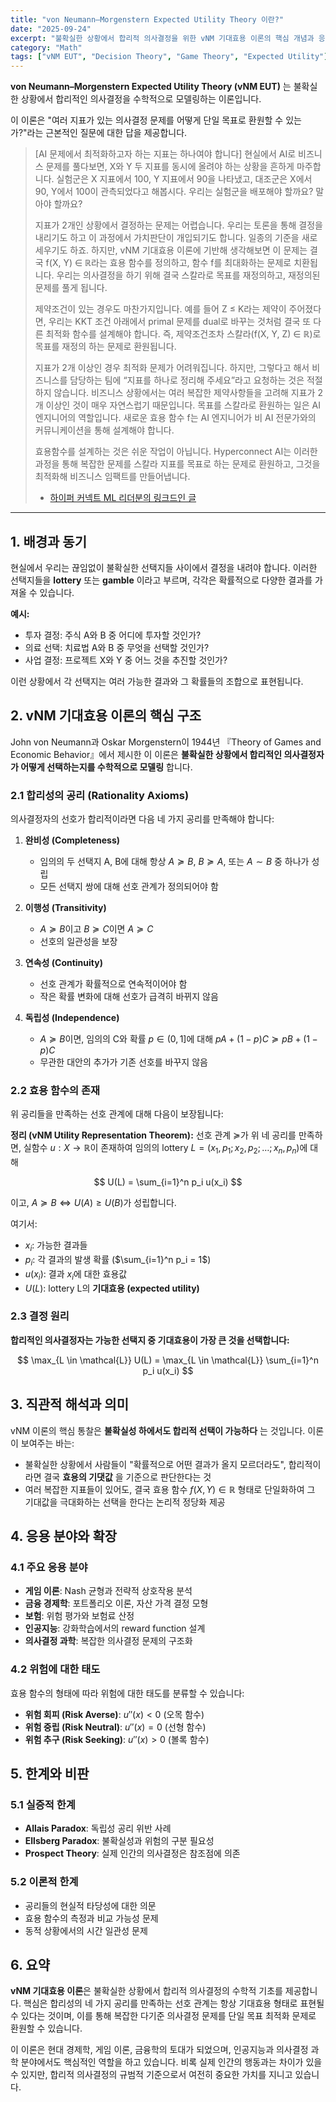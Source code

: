 ```yaml
---
title: "von Neumann–Morgenstern Expected Utility Theory 이란?"
date: "2025-09-24"
excerpt: "불확실한 상황에서 합리적 의사결정을 위한 vNM 기대효용 이론의 핵심 개념과 응용"
category: "Math"
tags: ["vNM EUT", "Decision Theory", "Game Theory", "Expected Utility"]
---
```


**von Neumann–Morgenstern Expected Utility Theory (vNM EUT)**  는 불확실한 상황에서 합리적인 의사결정을 수학적으로 모델링하는 이론입니다. 

이 이론은 "여러 지표가 있는 의사결정 문제를 어떻게 단일 목표로 환원할 수 있는가?"라는 근본적인 질문에 대한 답을 제공합니다.

> [AI 문제에서 최적화하고자 하는 지표는 하나여야 합니다]
> 현실에서 AI로 비즈니스 문제를 풀다보면, X와 Y 두 지표를 동시에 올려야 하는 상황을 흔하게 마주합니다. 실험군은 X 지표에서 100, Y 지표에서 90을 나타냈고, 대조군은 X에서 90, Y에서 100이 관측되었다고 해봅시다. 우리는 실험군을 배포해야 할까요? 말아야 할까요? 
> 
> 지표가 2개인 상황에서 결정하는 문제는 어렵습니다. 우리는 토론을 통해 결정을 내리기도 하고 이 과정에서 가치판단이 개입되기도 합니다. 일종의 기준을 새로 세우기도 하죠. 하지만, vNM 기대효용 이론에 기반해 생각해보면 이 문제는 결국 f(X, Y) ∈ ℝ라는 효용 함수를 정의하고, 함수 f를 최대화하는 문제로 치환됩니다. 우리는 의사결정을 하기 위해 결국 스칼라로 목표를 재정의하고, 재정의된 문제를 풀게 됩니다. 
>
> 제약조건이 있는 경우도 마찬가지입니다. 예를 들어 Z ≤ K라는 제약이 주어졌다면, 우리는 KKT 조건 아래에서 primal 문제를 dual로 바꾸는 것처럼 결국 또 다른 최적화 함수를 설계해야 합니다. 즉, 제약조건조차 스칼라(f(X, Y, Z) ∈ ℝ)로 목표를 재정의 하는 문제로 환원됩니다.
> 
> 지표가 2개 이상인 경우 최적화 문제가 어려워집니다. 하지만, 그렇다고 해서 비즈니스를 담당하는 팀에 “지표를 하나로 정리해 주세요”라고 요청하는 것은 적절하지 않습니다. 비즈니스 상황에서는 여러 복잡한 제약사항들을 고려해 지표가 2개 이상인 것이 매우 자연스럽기 때문입니다. 목표를 스칼라로 환원하는 일은 AI 엔지니어의 역할입니다. 새로운 효용 함수 f는 AI 엔지니어가 비 AI 전문가와의 커뮤니케이션을 통해 설계해야 합니다. 
> 
> 효용함수를 설계하는 것은 쉬운 작업이 아닙니다. Hyperconnect AI는 이러한 과정을 통해 복잡한 문제를 스칼라 지표를 목표로 하는 문제로 환원하고, 그것을 최적화해 비즈니스 임팩트를 만들어냅니다.
> - [하이퍼 커넥트 ML 리더분의 링크드인 글](https://www.linkedin.com/posts/joonyoungyi_ai-%EB%AC%B8%EC%A0%9C%EC%97%90%EC%84%9C-%EC%B5%9C%EC%A0%81%ED%99%94%ED%95%98%EA%B3%A0%EC%9E%90-%ED%95%98%EB%8A%94-%EC%A7%80%ED%91%9C%EB%8A%94-%ED%95%98%EB%82%98%EC%97%AC%EC%95%BC-%ED%95%A9%EB%8B%88%EB%8B%A4-%ED%98%84%EC%8B%A4%EC%97%90%EC%84%9C-ai%EB%A1%9C-activity-7375782000697413632-MBXy/?utm_source=share&utm_medium=member_android&rcm=ACoAADafY9YBl0pYjiYslOSavtyIuLdy1Q7QDOo)

---

## 1. 배경과 동기

현실에서 우리는 끊임없이 불확실한 선택지들 사이에서 결정을 내려야 합니다. 이러한 선택지들을 **lottery** 또는 **gamble** 이라고 부르며, 각각은 확률적으로 다양한 결과를 가져올 수 있습니다.

**예시:**
- 투자 결정: 주식 A와 B 중 어디에 투자할 것인가?
- 의료 선택: 치료법 A와 B 중 무엇을 선택할 것인가?
- 사업 결정: 프로젝트 X와 Y 중 어느 것을 추진할 것인가?

이런 상황에서 각 선택지는 여러 가능한 결과와 그 확률들의 조합으로 표현됩니다.

## 2. vNM 기대효용 이론의 핵심 구조

John von Neumann과 Oskar Morgenstern이 1944년 『Theory of Games and Economic Behavior』에서 제시한 이 이론은 **불확실한 상황에서 합리적인 의사결정자가 어떻게 선택하는지를 수학적으로 모델링** 합니다.

### 2.1 합리성의 공리 (Rationality Axioms)

의사결정자의 선호가 합리적이라면 다음 네 가지 공리를 만족해야 합니다:

1. **완비성 (Completeness)**
   - 임의의 두 선택지 A, B에 대해 항상 $A \succeq B$, $B \succeq A$, 또는 $A \sim B$ 중 하나가 성립
   - 모든 선택지 쌍에 대해 선호 관계가 정의되어야 함

2. **이행성 (Transitivity)**
   - $A \succeq B$이고 $B \succeq C$이면 $A \succeq C$
   - 선호의 일관성을 보장

3. **연속성 (Continuity)**
   - 선호 관계가 확률적으로 연속적이어야 함
   - 작은 확률 변화에 대해 선호가 급격히 바뀌지 않음

4. **독립성 (Independence)**
   - $A \succeq B$이면, 임의의 C와 확률 $p \in (0,1]$에 대해
     $pA + (1-p)C \succeq pB + (1-p)C$
   - 무관한 대안의 추가가 기존 선호를 바꾸지 않음

### 2.2 효용 함수의 존재

위 공리들을 만족하는 선호 관계에 대해 다음이 보장됩니다:

**정리 (vNM Utility Representation Theorem):**
선호 관계 $\succeq$가 위 네 공리를 만족하면, 실함수 $u: X \to \mathbb{R}$이 존재하여 임의의 lottery $L = (x_1, p_1; x_2, p_2; \ldots; x_n, p_n)$에 대해

$$
U(L) = \sum_{i=1}^n p_i u(x_i)
$$

이고, $A \succeq B \Leftrightarrow U(A) \geq U(B)$가 성립합니다.

여기서:
- $x_i$: 가능한 결과들
- $p_i$: 각 결과의 발생 확률 ($\sum_{i=1}^n p_i = 1$)
- $u(x_i)$: 결과 $x_i$에 대한 효용값
- $U(L)$: lottery L의 **기대효용 (expected utility)**

### 2.3 결정 원리

**합리적인 의사결정자는 가능한 선택지 중 기대효용이 가장 큰 것을 선택합니다:**

$$
\max_{L \in \mathcal{L}} U(L) = \max_{L \in \mathcal{L}} \sum_{i=1}^n p_i u(x_i)
$$

## 3. 직관적 해석과 의미

vNM 이론의 핵심 통찰은 **불확실성 하에서도 합리적 선택이 가능하다** 는 것입니다. 이론이 보여주는 바는:

- 불확실한 상황에서 사람들이 "확률적으로 어떤 결과가 올지 모르더라도", 합리적이라면 결국 **효용의 기댓값** 을 기준으로 판단한다는 것
- 여러 복잡한 지표들이 있어도, 결국 효용 함수 $f(X, Y) \in \mathbb{R}$ 형태로 단일화하여 그 기대값을 극대화하는 선택을 한다는 논리적 정당화 제공

## 4. 응용 분야와 확장

### 4.1 주요 응용 분야

- **게임 이론**: Nash 균형과 전략적 상호작용 분석
- **금융 경제학**: 포트폴리오 이론, 자산 가격 결정 모형
- **보험**: 위험 평가와 보험료 산정
- **인공지능**: 강화학습에서의 reward function 설계
- **의사결정 과학**: 복잡한 의사결정 문제의 구조화

### 4.2 위험에 대한 태도

효용 함수의 형태에 따라 위험에 대한 태도를 분류할 수 있습니다:

- **위험 회피 (Risk Averse)**: $u''(x) < 0$ (오목 함수)
- **위험 중립 (Risk Neutral)**: $u''(x) = 0$ (선형 함수)
- **위험 추구 (Risk Seeking)**: $u''(x) > 0$ (볼록 함수)

## 5. 한계와 비판

### 5.1 실증적 한계

- **Allais Paradox**: 독립성 공리 위반 사례
- **Ellsberg Paradox**: 불확실성과 위험의 구분 필요성
- **Prospect Theory**: 실제 인간의 의사결정은 참조점에 의존

### 5.2 이론적 한계

- 공리들의 현실적 타당성에 대한 의문
- 효용 함수의 측정과 비교 가능성 문제
- 동적 상황에서의 시간 일관성 문제

## 6. 요약

**vNM 기대효용 이론**은 불확실한 상황에서 합리적 의사결정의 수학적 기초를 제공합니다. 핵심은 합리성의 네 가지 공리를 만족하는 선호 관계는 항상 기대효용 형태로 표현될 수 있다는 것이며, 이를 통해 복잡한 다기준 의사결정 문제를 단일 목표 최적화 문제로 환원할 수 있습니다.

이 이론은 현대 경제학, 게임 이론, 금융학의 토대가 되었으며, 인공지능과 의사결정 과학 분야에서도 핵심적인 역할을 하고 있습니다. 비록 실제 인간의 행동과는 차이가 있을 수 있지만, 합리적 의사결정의 규범적 기준으로서 여전히 중요한 가치를 지니고 있습니다.
